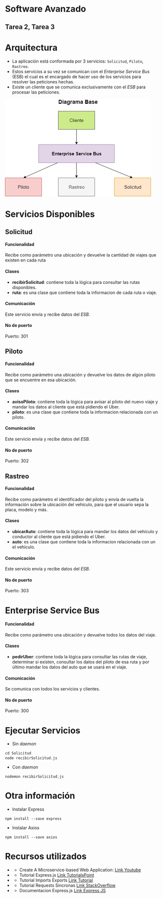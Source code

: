 # Software Avanzado
## Tarea 2, Tarea 3

# Arquitectura
- La aplicación está conformada por 3 servicios: `Solicitud`, `Piloto`, `Rastreo`. 
- Estos servicios a su vez se comunican con el _Enterprise Service Bus_ (ESB) el cual es el encargado de hacer uso de los servicios para resolver las peticiones hechas.
- Existe un cliente que se comunica exclusivamente con el _ESB_ para procesar las peticiones.

![Arquitectura](diagrama1.png)

# Servicios Disponibles
## Solicitud
#### Funcionalidad
Recibe como parámetro una ubicación y devuelve la cantidad de viajes que existen en cada ruta
#### Clases
- __recibirSolicitud__: contiene toda la lógica para consultar las rutas disponibles.
- __ruta__: es una clase que contiene toda la informacion de cada ruta o viaje.
#### Comunicación
Este servicio envía y recibe datos del _ESB_.
#### No de puerto
Puerto: 301

## Piloto
#### Funcionalidad
Recibe como parámetro una ubicación y devuelve los datos de algún piloto que se encuentre en esa ubicación.
#### Clases
- __avisoPiloto__: contiene toda la lógica para avisar al piloto del nuevo viaje y mandar los datos al cliente que está pidiendo el Uber. 
- __piloto__: es una clase que contiene toda la informacion relacionada con un piloto.
#### Comunicación
Este servicio envía y recibe datos del _ESB_.
#### No de puerto
Puerto: 302

## Rastreo
#### Funcionalidad
Recibe como parámetro el identificador del piloto y envía de vuelta la información sobre la ubicación del vehículo, para que el usuario sepa la placa, modelo y más.
#### Clases
- __ubicarAuto__: contiene toda la lógica para mandar los datos del vehículo y conductor al cliente que está pidiendo el Uber. 
- __auto__: es una clase que contiene toda la informacion relacionada con un el vehículo.
#### Comunicación
Este servicio envía y recibe datos del _ESB_.
#### No de puerto
Puerto: 303

# Enterprise Service Bus
#### Funcionalidad
Recibe como parámetro una ubicación y devuelve todos los datos del viaje.
#### Clases
- __pedirUber__: contiene toda la lógica para consultar las rutas de viaje, determinar si existen, consultar los datos del piloto de esa ruta y por último mandar los datos del auto que se usará en el viaje.
#### Comunicación
Se comunica con todos los servicios y clientes.
#### No de puerto
Puerto: 300


# Ejecutar Servicios
* Sin _daemon_
```
cd Solicitud
node recibirSolicitud.js
```
* Con _daemon_
```
nodemon recibirSolicitud.js
```

# Otra información
* Instalar Express
```
npm install --save express
```
* Instalar Axios
```
npm install --save axios
```

# Recursos utilizados
* * Create A Microservice-based Web Application: [Link Youtube](https://www.youtube.com/playlist?list=PLDmvslp_VR0xZGhJHMjy5dozCDJYZK6W-)
* * Tutorial Express.js [Link TutorialsPoint](https://www.tutorialspoint.com/expressjs/expressjs_url_building.htm)
* * Tutorial Imports Exports [Link Tutorial](https://adrianmejia.com/getting-started-with-node-js-modules-require-exports-imports-npm-and-beyond/)
* * Tutorial Requests Sincronas [Link StackOverflow](https://stackoverflow.com/questions/46347778/how-to-make-axios-synchronous/46347906)
* * Documentacion Express.js [Link Express JS](https://expressjs.com/en/4x/api.html#app.listen)